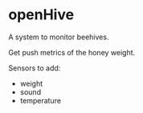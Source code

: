 # openHive

A system to monitor beehives.

Get push metrics of the honey weight.

Sensors to add:
- weight
- sound
- temperature